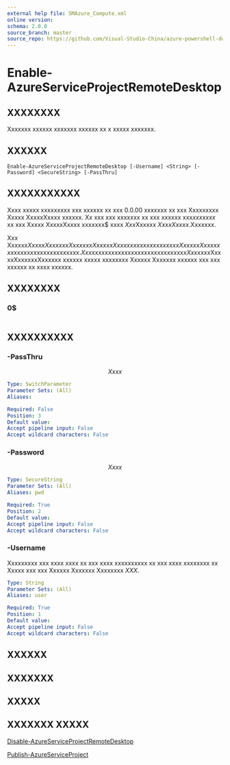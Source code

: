 ```yaml
---
external help file: SMAzure_Compute.xml
online version: 
schema: 2.0.0
source_branch: master
source_repo: https://github.com/Visual-Studio-China/azure-powershell-docs-int
---
```


# Enable-AzureServiceProjectRemoteDesktop
## XXXXXXXX
Xxxxxxx xxxxxx xxxxxxx xxxxxx xx x xxxxx xxxxxxx.

## XXXXXX

```
Enable-AzureServiceProjectRemoteDesktop [-Username] <String> [-Password] <SecureString> [-PassThru]
```

## XXXXXXXXXXX
Xxxx xxxxx xxxxxxxxx xxx xxxxxx xx xxx 0.0.00 xxxxxxx xx xxx Xxxxxxxxx Xxxxx XxxxxXxxxx xxxxxx.
Xx xxx xxx xxxxxxx xx xxx xxxxxx xxx$xx xxxxx$ xx xxx Xxxxx XxxxxXxxxx xxxxxxx$ xxxx $Xxx$Xxxxxx $Xxxx Xxxxx$.Xxxxxxx.

Xxx Xxxxxx$XxxxxXxxxxxxXxxxxxxXxxxxxXxxxxxx xxxxxx xxxxxxx Xxxxxx Xxxxxxx xxxxxx xx x xxxxx xxxxxxx.
Xxx xxxx xxxxxxx xxx xxxxxxx xxxxx xxx Xxxxxxx$XxxxxXxxxxxxXxxxxxx xxxxxx xxxxx xxxxxxxx Xxxxxx Xxxxxxx xxxxxx xxx xxx xxxxxx xx xxxx xxxxxx.

## XXXXXXXX

### 0$
```

```

## XXXXXXXXXX

### -PassThru
$$Xxxx$$

```yaml
Type: SwitchParameter
Parameter Sets: (All)
Aliases: 

Required: False
Position: 3
Default value: 
Accept pipeline input: False
Accept wildcard characters: False
```

### -Password
$$Xxxx$$

```yaml
Type: SecureString
Parameter Sets: (All)
Aliases: pwd

Required: True
Position: 2
Default value: 
Accept pipeline input: False
Accept wildcard characters: False
```

### -Username
Xxxxxxxxx xxx xxxx xxxx xx xxx xxxx xxxxxxxxxx xx xxx xxxx xxxxxxxx xx Xxxxx xxx xxx Xxxxxx Xxxxxxx Xxxxxxxx $XXX$.

```yaml
Type: String
Parameter Sets: (All)
Aliases: user

Required: True
Position: 1
Default value: 
Accept pipeline input: False
Accept wildcard characters: False
```

## XXXXXX

## XXXXXXX

## XXXXX

## XXXXXXX XXXXX

[Disable-AzureServiceProjectRemoteDesktop](848333f0-4687-4e7c-a775-1c6f148aa111)

[Publish-AzureServiceProject](4c0c0966-919e-49a6-9d38-c3c97355e281)


